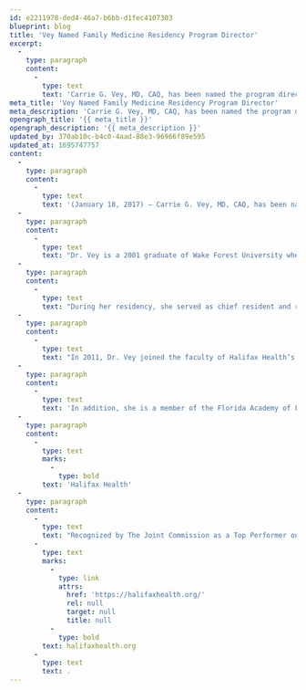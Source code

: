 ```yaml
---
id: e2211978-ded4-46a7-b6bb-d1fec4107303
blueprint: blog
title: 'Vey Named Family Medicine Residency Program Director'
excerpt:
  -
    type: paragraph
    content:
      -
        type: text
        text: 'Carrie G. Vey, MD, CAQ, has been named the program director for Halifax Health – Family Medicine Residency.'
meta_title: 'Vey Named Family Medicine Residency Program Director'
meta_description: 'Carrie G. Vey, MD, CAQ, has been named the program director for Halifax Health – Family Medicine Residency.'
opengraph_title: '{{ meta_title }}'
opengraph_description: '{{ meta_description }}'
updated_by: 370ab10c-b4c0-4aad-88e3-96966f89e595
updated_at: 1695747757
content:
  -
    type: paragraph
    content:
      -
        type: text
        text: '(January 18, 2017) – Carrie G. Vey, MD, CAQ, has been named the program director for Halifax Health – Family Medicine Residency.'
  -
    type: paragraph
    content:
      -
        type: text
        text: "Dr. Vey is a 2001 graduate of Wake Forest University where she received a Bachelor of Science in Chemistry.\_ She graduated from the University of South Florida College of Medicine in 2006, where she became a member of Alpha Omega Alpha Honor Medical Society and the Arnold P. Gold Humanism Honor Society.\_ She then completed Halifax Health’s Family Medicine Residency Program in 2009."
  -
    type: paragraph
    content:
      -
        type: text
        text: "During her residency, she served as chief resident and received the Halifax Health Nurse’s Award for the Caring Physician, the H.S. Budd Treloar Award for Interest in Women’s Health and was awarded the American Academy of Family Physicians Award for Excellence in Graduate Medical Education as well as the Florida Academy of Family Physicians Foundation Resident Scholar.\_ After graduation from residency, Dr. Vey completed a Faculty Development Fellowship at the University of North Carolina at Chapel Hill."
  -
    type: paragraph
    content:
      -
        type: text
        text: "In 2011, Dr. Vey joined the faculty of Halifax Health’s Family Medicine Residency Program.\_ Her teaching interests include women’s health, pediatrics and inpatient medicine.\_ She also serves as a clinical assistant professor for the Florida State University College of Medicine Daytona Beach campus."
  -
    type: paragraph
    content:
      -
        type: text
        text: 'In addition, she is a member of the Florida Academy of Family Physicians and serves on the organization’s board of directors.'
  -
    type: paragraph
    content:
      -
        type: text
        marks:
          -
            type: bold
        text: 'Halifax Health'
  -
    type: paragraph
    content:
      -
        type: text
        text: "Recognized by The Joint Commission as a Top Performer on Key Quality Measures, Halifax Health serves Volusia and Flagler counties, providing a continuum of healthcare services through a network of organizations including a tertiary hospital, community hospital, psychiatric services, a cancer treatment center with four outreach locations, the area’s largest hospice, a center for inpatient rehabilitation, primary care walk-in clinics, a walk-in clinic specializing in women’s health, two community clinics, three children’s medical practices, a home healthcare agency, and an exclusive provider organization.\_ Halifax Health offers the area’s only Level II Trauma Center, Comprehensive Stroke Center, Pediatric Intensive Care Unit, Pediatric Emergency Department, Child and Adolescent Behavioral Services, complete Neurosurgical Services, OB Emergency Department and Level II Neonatal Intensive Care Unit that cares for babies born as early as 28 weeks.\_ For more information, visit "
      -
        type: text
        marks:
          -
            type: link
            attrs:
              href: 'https://halifaxhealth.org/'
              rel: null
              target: null
              title: null
          -
            type: bold
        text: halifaxhealth.org
      -
        type: text
        text: .
---
```


